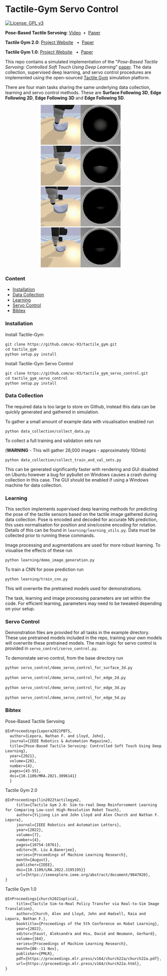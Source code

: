 # Tactile-Gym Servo Control
[![License: GPL v3](https://img.shields.io/badge/License-GPLv3-blue.svg)](LICENSE)


**Pose-Based Tactile Servoing**: [Video](https://www.youtube.com/watch?v=12-DJeRcfn0)&nbsp;&nbsp;•&nbsp;&nbsp;[Paper](https://ieeexplore.ieee.org/document/9502718)

**Tactile Gym 2.0**: [Project Website](https://sites.google.com/my.bristol.ac.uk/tactilegym2/home) &nbsp;&nbsp;•&nbsp;&nbsp;[Paper](https://ieeexplore.ieee.org/abstract/document/9847020)

**Tactile Gym 1.0**: [Project Website](https://sites.google.com/my.bristol.ac.uk/tactile-gym-sim2real/home) &nbsp;&nbsp;•&nbsp;&nbsp;[Paper](http://arxiv.org/abs/2106.08796)

This repo contains a simulated implementation of the "*Pose-Based Tactile Servoing: Controlled Soft Touch Using Deep Learning*" [paper](https://ieeexplore.ieee.org/document/9502718). The data collection, supervised deep learning, and servo control procedures are implemented using the open-sourced [Tactile Gym](https://github.com/ac-93/tactile_gym) simulation platform.

There are four main tasks sharing the same underlying data collection, learning and servo control methods. These are **Surface Following 3D**, **Edge Following 2D**, **Edge Following 3D** and **Edge Following 5D**. 

<p align="center">
   <img width="256" src="example_videos/surface_3d_saddle.gif" title="Surface Following 3D."> &nbsp;&nbsp;&nbsp;&nbsp;
  <img width="256" src="example_videos/edge_2d_circle.gif" title="Edge Following 2D."> &nbsp;&nbsp;&nbsp;&nbsp;<br>
  <img width="256" src="example_videos/edge_3d_saddle.gif" title="Edge Following 3D."> &nbsp;&nbsp;&nbsp;&nbsp;
  <img width="256" src="example_videos/edge_5d_saddle.gif" title="Edge Following 5D."> &nbsp;&nbsp;&nbsp;&nbsp;
</p>


### Content ###
- [Installation](#installation)
- [Data Collection](#data-collection)
- [Learning](#learning)
- [Servo Control](#servo-control)
- [Bibtex](#bibtex)


### Installation ###

Install Tactile-Gym
```
git clone https://github.com/ac-93/tactile_gym.git
cd tactile_gym
python setup.py install
```

Install Tactile-Gym Servo Control
```
git clone https://github.com/ac-93/tactile_gym_servo_control.git
cd tactile_gym_servo_control
python setup.py install
```

### Data Collection ###

The required data is too large to store on Github, instead this data can be quickly generated and gathered in simulation. 

To gather a small amount of example data with visualisation enabled run

```
python data_collection/collect_data.py
```

To collect a full training and validation sets run 

(**WARNING** - This will gather 28,000 images - approximately 100mb)

```
python data_collection/collect_train_and_val_sets.py
```

This can be generated significantly faster with rendering and GUI disabled on Ubuntu however a bug for pybullet on Windows causes a crash during collection in this case. The GUI should be enabled if using a Windows machine for data collection.

### Learning ###

This section implements supervised deep learning methods for predicting the pose of the tactile sensors based on the tactile image gathered during data collection.  Pose is encoded and decoded for accurate NN prediction, this uses normalisation for position and  sine/cosine encoding for rotation. Details of this can be found in ```learning/learning_utils.py```. Data must be collected prior to running these commands.

Image processing and augmentations are used for more robust learning. To visualise the effects of these run

```
python learning/demo_image_generation.py
```

To train a CNN for pose prediction run 

```
python learning/train_cnn.py
```
This will overwrite the pretrained models used for demonstrations.

The task, learning and image processing parameters are set within the code. For efficient learning, parameters may need to be tweaked depending on your setup.

### Servo Control ###

Demonstration files are provided for all tasks in the example directory. These use pretrained models included in the repo, training your own models will overwrite these pretrained models. The main logic for servo control is provided in ```servo_control/servo_control.py```.

To demonstate servo control, from the base directory run

```
python servo_control/demo_servo_control_for_surface_3d.py

python servo_control/demo_servo_control_for_edge_2d.py

python servo_control/demo_servo_control_for_edge_3d.py

python servo_control/demo_servo_control_for_edge_5d.py
```


### Bibtex ###

Pose-Based Tactile Servoing
```
@InProceedings{Lepora2021PBTS,
  author={Lepora, Nathan F. and Lloyd, John},
  journal={IEEE Robotics & Automation Magazine}, 
  title={Pose-Based Tactile Servoing: Controlled Soft Touch Using Deep Learning}, 
  year={2021},
  volume={28},
  number={4},
  pages={43-55},
  doi={10.1109/MRA.2021.3096141}
  }

```
Tactile Gym 2.0
```
@InProceedings{lin2022tactilegym2,
     title={Tactile Gym 2.0: Sim-to-real Deep Reinforcement Learning for Comparing Low-cost High-Resolution Robot Touch},
     author={Yijiong Lin and John Lloyd and Alex Church and Nathan F. Lepora},
     journal={IEEE Robotics and Automation Letters},
     year={2022},
     volume={7},
     number={4},
     pages={10754-10761},
     editor={R. Liu A.Banerjee},
     series={Proceedings of Machine Learning Research},
     month={August},
     publisher={IEEE},
     doi={10.1109/LRA.2022.3195195}}
     url={https://ieeexplore.ieee.org/abstract/document/9847020},
}
```

Tactile Gym 1.0
```
@InProceedings{church2021optical,
     title={Tactile Sim-to-Real Policy Transfer via Real-to-Sim Image Translation},
     author={Church, Alex and Lloyd, John and Hadsell, Raia and Lepora, Nathan F.},
     booktitle={Proceedings of the 5th Conference on Robot Learning},
     year={2022},
     editor={Faust, Aleksandra and Hsu, David and Neumann, Gerhard},
     volume={164},
     series={Proceedings of Machine Learning Research},
     month={08--11 Nov},
     publisher={PMLR},
     pdf={https://proceedings.mlr.press/v164/church22a/church22a.pdf},
     url={https://proceedings.mlr.press/v164/church22a.html},
}
```

